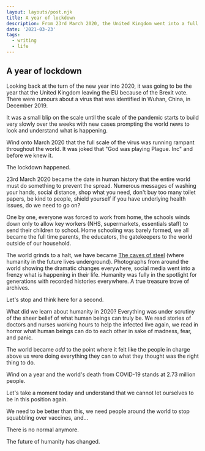 ```yaml
---
layout: layouts/post.njk
title: A year of lockdown
description: From 23rd March 2020, the United Kingdom went into a full lockdown to curb the spread of COVID-19. One year later, we are still fighting this virus.
date: '2021-03-23'
tags:
  - writing
  - life
---
```


## A year of lockdown

Looking back at the turn of the new year into 2020, it was going to be the year that the United Kingdom leaving the EU because of the Brexit vote. There were rumours about a virus that was identified in Wuhan, China, in December 2019.

It was a small blip on the scale until the scale of the pandemic starts to build very slowly over the weeks with new cases prompting the world news to look and understand what is happening.

Wind onto March 2020 that the full scale of the virus was running rampant throughout the world. It was joked that "God was playing Plague. Inc" and before we knew it.

The lockdown happened.

23rd March 2020 became the date in human history that the entire world must do something to prevent the spread. Numerous messages of washing your hands, social distance, shop what you need, don't buy too many toilet papers, be kind to people, shield yourself if you have underlying health issues, do we need to go on?

One by one, everyone was forced to work from home, the schools winds down only to allow key workers (NHS, supermarkets, essentials staff) to send their children to school. Home schooling was barely formed, 
we all became the full time parents, the educators, the gatekeepers to the world outside of our household.

The world grinds to a halt, we have became [The caves of steel](https://en.wikipedia.org/wiki/The_Caves_of_Steel) (where humanity in the future lives underground). Photographs from around the world showing the dramatic changes everywhere, social media went into a frenzy what is happening in their life. Humanity was fully in the spotlight for generations with recorded histories everywhere. A true treasure trove of archives.

Let's stop and think here for a second.

What did we learn about humanity in 2020? Everything was under scrutiny of the sheer belief of what human beings can truly be. We read stories of doctors and nurses working hours to help the infected live again, we read in horror what human beings can do to each other in sake of madness, fear, and panic.

The world became _odd_ to the point where it felt like the people in charge above us were doing everything they can to what they thought was the right thing to do.

Wind on a year and the world's death from COVID-19 stands at 2.73 million people.

Let's take a moment today and understand that we cannot let ourselves to be in this position again.

We need to be better than this, we need people around the world to stop squabbling over vaccines, and...

There is no normal anymore.

The future of humanity has changed.

